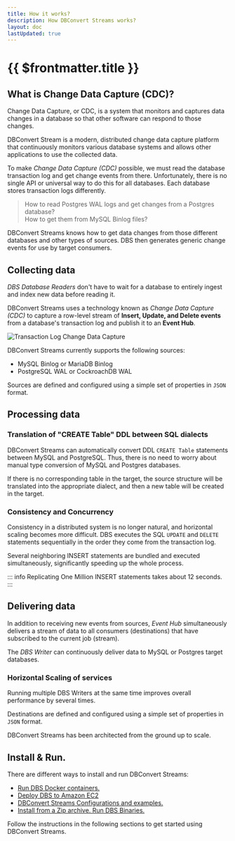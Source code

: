 ```yaml
---
title: How it works?
description: How DBConvert Streams works?
layout: doc
lastUpdated: true
---
```


# {{ $frontmatter.title }}

## What is Change Data Capture (CDC)?

Change Data Capture, or CDC, is a system that monitors and captures data changes in a database so that other software can respond to those changes.

DBConvert Stream is a modern, distributed change data capture platform that continuously monitors various database systems and allows other applications to use the collected data.

To make _Change Data Capture (CDC)_ possible, we must read the database transaction log and get change events from there. Unfortunately, there is no single API or universal way to do this for all databases. Each database stores transaction logs differently.

> How to read Postgres WAL logs and get changes from a Postgres database?  
> How to get them from MySQL Binlog files?

DBConvert Streams knows how to get data changes from those different databases and other types of sources. DBS then generates generic change events for use by target consumers.

## Collecting data

_DBS Database Readers_ don't have to wait for a database to entirely ingest and index new data before reading it.

DBConvert Streams uses a technology known as _Change Data Capture (CDC)_ to capture a row-level stream of **Insert, Update, and Delete events** from a database's transaction log and publish it to an **Event Hub**.

![Transaction Log Change Data Capture](/images/log-cdc.png)

DBConvert Streams currently supports the following sources:

- MySQL Binlog or MariaDB Binlog
- PostgreSQL WAL or CockroachDB WAL

Sources are defined and configured using a simple set of properties in `JSON` format.

## Processing data

### Translation of "CREATE Table" DDL between SQL dialects

DBConvert Streams can automatically convert DDL `CREATE Table` statements between MySQL and PostgreSQL. Thus, there is no need to worry about manual type conversion of MySQL and Postgres databases.

If there is no corresponding table in the target, the source structure will be translated into the appropriate dialect, and then a new table will be created in the target.

### Consistency and Concurrency

Consistency in a distributed system is no longer natural, and horizontal scaling becomes more difficult.
DBS executes the SQL `UPDATE` and `DELETE` statements sequentially in the order they come from the transaction log.

Several neighboring INSERT statements are bundled and executed simultaneously, significantly speeding up the whole process.

::: info
Replicating One Million INSERT statements takes about 12 seconds.
:::

## Delivering data

In addition to receiving new events from sources, _Event Hub_ simultaneously delivers a stream of data to all consumers (destinations) that have subscribed to the current job (stream).

The _DBS Writer_ can continuously deliver data to MySQL or Postgres target databases.

### Horizontal Scaling of services

Running multiple DBS Writers at the same time improves overall performance by several times.

Destinations are defined and configured using a simple set of properties in `JSON` format.

DBConvert Streams has been architected from the ground up to scale.

## Install & Run.

There are different ways to install and run DBConvert Streams:

- [Run DBS Docker containers.](/guide/dbs-docker)
- [Deploy DBS to Amazon EC2](/guide/deploy-ec2)
- [DBConvert Streams Configurations and examples.](https://github.com/slotix/dbconvert-streams-public)
- [Install from a Zip archive. Run DBS Binaries.](/guide/install)

Follow the instructions in the following sections to get started using DBConvert Streams.
